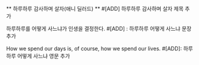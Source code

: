 ** 하루하루 감사하며 살자(애니 딜러드) ** #[ADD] 하루하루 감사하며 살자 제목 추가

하루하루를 어떻게 사느냐가 인생을 결정한다. #[ADD] : 하루하루 어떻게 사느냐 문장 추가

How we spend our days is, of course, how we spend our lives. #[ADD]: 하루하루 어떻게 사느냐 영문 추가
